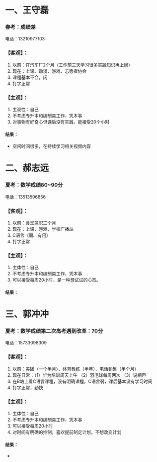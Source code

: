 # 一、王守磊
### 春考：成绩差
电话：13210977103
### 【客观】：
1. 以前：在汽车厂2个月（工作前三天学习很多实践知识再上岗）  
2. 现在：上课、动漫、游戏、志愿者协会
3. 课程基本不会，闲
4. 打字正常
### 【主观】：
1. 主观性：自己
2. 不考虑专升本和编制类工作，凭本事
3. 对事物有好奇心但课后没有实践，能接受20个小时
#### 结果：
* 空闲时间很多，在持续学习相关视频内容

# 二、郝志远
### 夏考：数学成绩80~90分
电话：13513596856
### 【客观】：
1. 以前：食堂兼职三个月
2. 现在：上课，游戏，学校广播站
3. C语言（弱、有用）
4. 打字正常
### 【主观】：
1. 主体性：自己
2. 不考虑专升本和编制类工作，凭本事
3. 可以接受每周20小时，是一种想试试的心态。
#### 结果：

# 三、郭冲冲
### 夏考：数学成绩第二次高考遇到改革：70分
电话：15733098309
### 【客观】：
1. 以前：美团（一个半月）、体育教练（半年）、电话销售（半个月）
2. 现在日常：（1）华为培训周天上午  （2）羽毛球每周两次 （3）说相声
3. 在B站上看C语言课程，没有明确课程，C语言弱，课后基本没有学习时间
4. 打字正常，勤快
### 【主观】：
1. 主体性：自己
2. 不考虑专升本和编制类工作，凭本事
3. 可以接受每周20小时
4. 对时间有明确的控制，喜欢提前制定计划，不想改变计划
#### 结果：
* 



